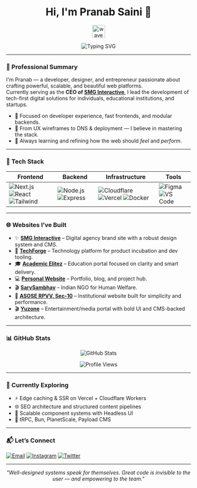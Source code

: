 <h1 align="center">
  Hi, I'm Pranab Saini 👋
</h1>

<p align="center">
  <img src="https://media.giphy.com/media/hvRJCLFzcasrR4ia7z/giphy.gif" width="35px" alt="wave" />
</p>

<p align="center">
  <img src="https://readme-typing-svg.demolab.com?font=Fira+Code&weight=500&size=22&pause=1000&center=true&vCenter=true&width=500&lines=Full-Stack+Developer+%7C+UI/UX+Designer;Founder+%2F+CEO+of+SMG+Interactive;Building+Modern+Web+Infrastructure+%7C+Clean+Design+%2B+Strong+Code" alt="Typing SVG" />
</p>

---

### 💼 Professional Summary

I'm Pranab — a developer, designer, and entrepreneur passionate about crafting powerful, scalable, and beautiful web platforms.  
Currently serving as the **CEO of [SMG Interactive](https://smgin.me)**, I lead the development of tech-first digital solutions for individuals, educational institutions, and startups.

- 🧠 Focused on developer experience, fast frontends, and modular backends.
- 🎯 From UX wireframes to DNS & deployment — I believe in mastering the stack.
- 🌱 Always learning and refining how the web should *feel* and *perform*.

---

### 🧠 Tech Stack

| Frontend | Backend | Infrastructure | Tools |
|---------|--------|----------------|-------|
| ![Next.js](https://img.shields.io/badge/-Next.js-black?style=flat&logo=next.js) ![React](https://img.shields.io/badge/-React-20232A?style=flat&logo=react) ![Tailwind](https://img.shields.io/badge/-Tailwind-06B6D4?style=flat&logo=tailwind-css) | ![Node.js](https://img.shields.io/badge/-Node.js-339933?style=flat&logo=node.js) ![Express](https://img.shields.io/badge/-Express-black?style=flat&logo=express) | ![Cloudflare](https://img.shields.io/badge/-Cloudflare-F38020?style=flat&logo=cloudflare) ![Vercel](https://img.shields.io/badge/-Vercel-000?style=flat&logo=vercel) ![Docker](https://img.shields.io/badge/-Docker-2496ED?style=flat&logo=docker) | ![Figma](https://img.shields.io/badge/-Figma-black?style=flat&logo=figma) ![VS Code](https://img.shields.io/badge/-VS_Code-007ACC?style=flat&logo=visual-studio-code) |

---

### 🌐 Websites I’ve Built

- ✨ [**SMG Interactive**](https://smgin.me) – Digital agency brand site with a robust design system and CMS.
- 🎯 [**TechForge**](https://tforge.me) – Technology platform for product incubation and dev tooling.
- 🎓 [**Academic Elitez**](https://acelite.me) – Education portal focused on clarity and smart delivery.
- 💻 [**Personal Website**](https://pranab.me) – Portfolio, blog, and project hub.
- 🎬 [**SarvSambhav**](https://sarvsambhav.org) – Indian NGO for Human Welfare.
- 🏫 [**ASOSE RPVV, Sec-10**](https://asose.me) – Institutional website built for simplicity and performance.
- 🎬 [**Yuzone**](https://yuzone.me) – Entertainment/media portal with bold UI and CMS-backed architecture.

---

### 📊 GitHub Stats

<p align="center">
  <img src="https://github-readme-stats.vercel.app/api?username=pranabsssssss&show_icons=true&theme=onedark&hide_rank=true" alt="GitHub Stats" />
</p>

<p align="center">
  <img src="https://komarev.com/ghpvc/?username=pranabsssssss&label=Profile+Views&color=blueviolet&style=flat" alt="Profile Views" />
</p>

---

### 🧠 Currently Exploring

- ⚡ Edge caching & SSR on Vercel + Cloudflare Workers  
- 🌐 SEO architecture and structured content pipelines  
- 🔧 Scalable component systems with Headless UI  
- 🧪 tRPC, Bun, PlanetScale, Payload CMS

---

### 📬 Let’s Connect

[![Email](https://img.shields.io/badge/smg@pranab.tech-D14836?style=flat&logo=gmail&logoColor=white)](mailto:smg@pranab.tech)
[![Instagram](https://img.shields.io/badge/@pranabsaini.ig-E4405F?style=flat&logo=instagram&logoColor=white)](https://instagram.com/pranabsaini.ig)
[![Twitter](https://img.shields.io/badge/@pranabsaini1-1DA1F2?style=flat&logo=twitter&logoColor=white)](https://twitter.com/pranabsaini1)

---

<p align="center"><i>"Well-designed systems speak for themselves. Great code is invisible to the user — and empowering to the team."</i></p>
